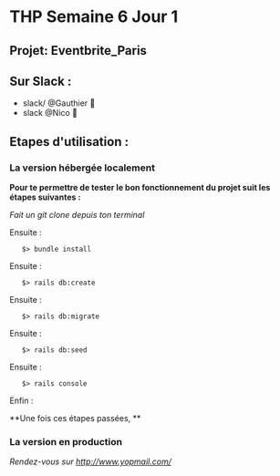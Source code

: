 # THP Semaine 6 Jour 1

## Projet: Eventbrite_Paris


## Sur Slack :

* slack/  @Gauthier :dolphin:
* slack  @Nico :chicken:


## Etapes d'utilisation :

### La version hébergée localement

**Pour te permettre de tester le bon fonctionnement du projet suit les étapes suivantes :**

_Fait un git clone depuis ton terminal_

Ensuite :
```
   $> bundle install
```
Ensuite :
```
   $> rails db:create
```

Ensuite :
```
   $> rails db:migrate
```

Ensuite :
```
   $> rails db:seed
```
Ensuite :
```
   $> rails console
```
Enfin :

**Une fois ces étapes passées, **

### La version en production

  *Rendez-vous sur <http://www.yopmail.com/>*
